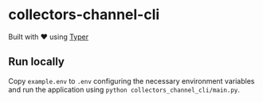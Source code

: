 # collectors-channel-cli
Built with ❤️ using [Typer](https://typer.tiangolo.com)


## Run locally
Copy ``example.env`` to ``.env`` configuring the necessary environment variables and run the application using ``python collectors_channel_cli/main.py``.
